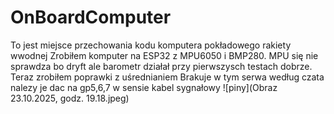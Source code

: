 # OnBoardComputer

To jest miejsce przechowania kodu komputera pokładowego rakiety wwodnej
Zrobiłem komputer na ESP32 z MPU6050 i BMP280. MPU się nie sprawdza bo dryft ale barometr działał przy pierwszysch testach dobrze. Teraz zrobiłem poprawki z uśrednianiem
Brakuje w tym serwa według czata nalezy je dac na gp5,6,7 w sensie kabel sygnałowy
![piny](Obraz 23.10.2025, godz. 19.18.jpeg)
